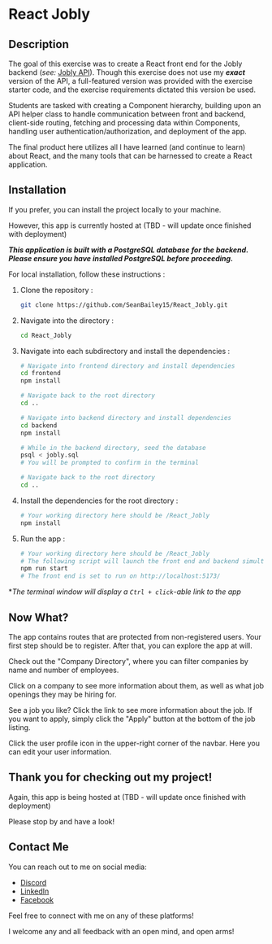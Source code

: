 # React Jobly

## Description

The goal of this exercise was to create a React front end for the Jobly backend (_see:_ [Jobly API](https://github.com/SeanBailey15/Jobly)). Though this exercise does not use my **_exact_** version of the API, a full-featured version was provided with the exercise starter code, and the exercise requirements dictated this version be used.

Students are tasked with creating a Component hierarchy, building upon an API helper class to handle communication between front and backend, client-side routing, fetching and processing data within Components, handling user authentication/authorization, and deployment of the app.

The final product here utilizes all I have learned (and continue to learn) about React, and the many tools that can be harnessed to create a React application.

## Installation

If you prefer, you can install the project locally to your machine.

However, this app is currently hosted at (TBD - will update once finished with deployment)

**_This application is built with a PostgreSQL database for the backend. Please ensure you have installed PostgreSQL before proceeding._**

For local installation, follow these instructions :

1. Clone the repository :

   ```bash
   git clone https://github.com/SeanBailey15/React_Jobly.git
   ```

2. Navigate into the directory :

   ```bash
   cd React_Jobly
   ```

3. Navigate into each subdirectory and install the dependencies :

   ```bash
   # Navigate into frontend directory and install dependencies
   cd frontend
   npm install
   ```

   ```bash
   # Navigate back to the root directory
   cd ..
   ```

   ```bash
   # Navigate into backend directory and install dependencies
   cd backend
   npm install
   ```

   ```bash
   # While in the backend directory, seed the database
   psql < jobly.sql
   # You will be prompted to confirm in the terminal
   ```

   ```bash
   # Navigate back to the root directory
   cd ..
   ```

4. Install the dependencies for the root directory :

   ```bash
   # Your working directory here should be /React_Jobly
   npm install
   ```

5. Run the app :

   ```bash
   # Your working directory here should be /React_Jobly
   # The following script will launch the front end and backend simultaneously
   npm run start
   # The front end is set to run on http://localhost:5173/
   ```

\*_The terminal window will display a `Ctrl + click`-able link to the app_

## Now What?

The app contains routes that are protected from non-registered users. Your first step should be to register. After that, you can explore the app at will.

Check out the "Company Directory", where you can filter companies by name and number of employees.

Click on a company to see more information about them, as well as what job openings they may be hiring for.

See a job you like? Click the link to see more information about the job. If you want to apply, simply click the "Apply" button at the bottom of the job listing.

Click the user profile icon in the upper-right corner of the navbar. Here you can edit your user information.

## Thank you for checking out my project!

Again, this app is being hosted at (TBD - will update once finished with deployment)

Please stop by and have a look!

## Contact Me

You can reach out to me on social media:

- [Discord](https://discordapp.com/users/792831510515548220)
- [LinkedIn](https://www.linkedin.com/in/sean-bailey-619723279)
- [Facebook](https://www.facebook.com/profile.php?id=61556172566858)

Feel free to connect with me on any of these platforms!

I welcome any and all feedback with an open mind, and open arms!
